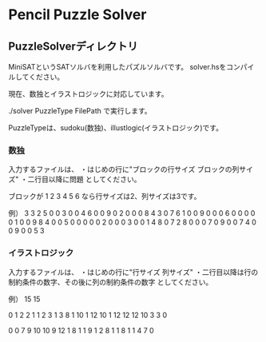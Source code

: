 # Pencil Puzzle Solver

## PuzzleSolverディレクトリ

MiniSATというSATソルバを利用したパズルソルバです。
solver.hsをコンパイルしてください。

現在、数独とイラストロジックに対応しています。

./solver PuzzleType FilePath
で実行します。

PuzzleTypeは、sudoku(数独)、illustlogic(イラストロジック)です。


### 数独

入力するファイルは、
・はじめの行に"ブロックの行サイズ ブロックの列サイズ"
・二行目以降に問題
としてください。

ブロックが
1 2 3
4 5 6
なら行サイズは2、列サイズは3です。

例）
3 3
2 5 0 0 3 0 0 4 6
0 0 9 0 2 0 0 0 8
4 3 0 7 6 1 0 0 9
0 0 0 6 0 0 0 0 0
1 0 0 9 8 4 0 0 5
0 0 0 0 0 2 0 0 0
3 0 0 1 4 8 0 7 2
8 0 0 0 7 0 9 0 0
7 4 0 0 9 0 0 5 3


### イラストロジック

入力するファイルは、
・はじめの行に"行サイズ 列サイズ"
・二行目以降は行の制約条件の数字、その後に列の制約条件の数字
としてください。

例）
15 15

0
1 2
2 1
1 2
3 1 3
8 1
10 1
12
10 1
12
12
12
10
3 3
0

0
0
7
9
10
10
9
12
1 8
1 1 9
1 2 8
1 1 8
1 1 4
7 
0

